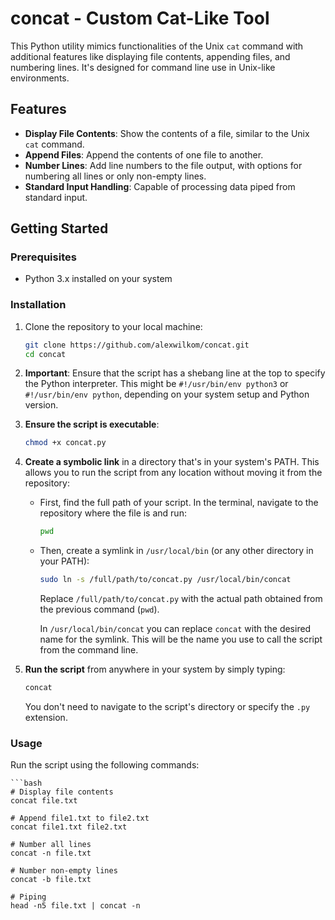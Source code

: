 # concat - Custom Cat-Like Tool

This Python utility mimics functionalities of the Unix `cat` command with additional features like displaying file contents, appending files, and numbering lines. It's designed for command line use in Unix-like environments.

## Features

- **Display File Contents**: Show the contents of a file, similar to the Unix `cat` command.
- **Append Files**: Append the contents of one file to another.
- **Number Lines**: Add line numbers to the file output, with options for numbering all lines or only non-empty lines.
- **Standard Input Handling**: Capable of processing data piped from standard input.

## Getting Started

### Prerequisites

- Python 3.x installed on your system

### Installation

1. Clone the repository to your local machine:

    ```bash
    git clone https://github.com/alexwilkom/concat.git
    cd concat
    ```

2. **Important**: Ensure that the script has a shebang line at the top to specify the Python interpreter. This might be `#!/usr/bin/env python3` or `#!/usr/bin/env python`, depending on your system setup and Python version.

3. **Ensure the script is executable**:

    ```bash
    chmod +x concat.py
    ```

4. **Create a symbolic link** in a directory that's in your system's PATH. This allows you to run the script from any location without moving it from the repository:

    - First, find the full path of your script. In the terminal, navigate to the repository where the file is and run:
      
      ```bash
      pwd
      ```

    - Then, create a symlink in `/usr/local/bin` (or any other directory in your PATH):

      ```bash
      sudo ln -s /full/path/to/concat.py /usr/local/bin/concat
      ```

      Replace `/full/path/to/concat.py` with the actual path obtained from the previous command (`pwd`).

      In `/usr/local/bin/concat` you can replace `concat` with the desired name for the symlink. This will be the name you use to call the script from the command line.

5. **Run the script** from anywhere in your system by simply typing:

    ```bash
    concat
    ```

    You don't need to navigate to the script's directory or specify the `.py` extension.


### Usage

Run the script using the following commands:

    ```bash
    # Display file contents
    concat file.txt

    # Append file1.txt to file2.txt
    concat file1.txt file2.txt

    # Number all lines
    concat -n file.txt

    # Number non-empty lines
    concat -b file.txt

    # Piping
    head -n5 file.txt | concat -n
